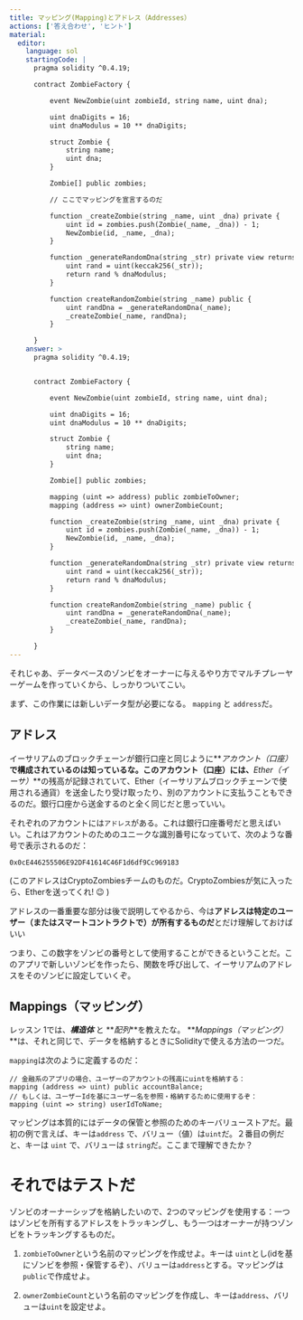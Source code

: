 ```yaml
---
title: マッピング(Mapping)とアドレス（Addresses）
actions: ['答え合わせ', 'ヒント']
material:
  editor:
    language: sol
    startingCode: |
      pragma solidity ^0.4.19;

      contract ZombieFactory {

          event NewZombie(uint zombieId, string name, uint dna);

          uint dnaDigits = 16;
          uint dnaModulus = 10 ** dnaDigits;

          struct Zombie {
              string name;
              uint dna;
          }

          Zombie[] public zombies;

          // ここでマッピングを宣言するのだ

          function _createZombie(string _name, uint _dna) private {
              uint id = zombies.push(Zombie(_name, _dna)) - 1;
              NewZombie(id, _name, _dna);
          } 

          function _generateRandomDna(string _str) private view returns (uint) {
              uint rand = uint(keccak256(_str));
              return rand % dnaModulus;
          }

          function createRandomZombie(string _name) public {
              uint randDna = _generateRandomDna(_name);
              _createZombie(_name, randDna);
          }

      }
    answer: >
      pragma solidity ^0.4.19;


      contract ZombieFactory {

          event NewZombie(uint zombieId, string name, uint dna);

          uint dnaDigits = 16;
          uint dnaModulus = 10 ** dnaDigits;

          struct Zombie {
              string name;
              uint dna;
          }

          Zombie[] public zombies;

          mapping (uint => address) public zombieToOwner;
          mapping (address => uint) ownerZombieCount;

          function _createZombie(string _name, uint _dna) private {
              uint id = zombies.push(Zombie(_name, _dna)) - 1;
              NewZombie(id, _name, _dna);
          } 

          function _generateRandomDna(string _str) private view returns (uint) {
              uint rand = uint(keccak256(_str));
              return rand % dnaModulus;
          }

          function createRandomZombie(string _name) public {
              uint randDna = _generateRandomDna(_name);
              _createZombie(_name, randDna);
          }

      }
---
```


それじゃあ、データベースのゾンビをオーナーに与えるやり方でマルチプレーヤーゲームを作っていくから、しっかりついてこい。

まず、この作業には新しいデータ型が必要になる。 `mapping` と `address`だ。

## アドレス

イーサリアムのブロックチェーンが銀行口座と同じように**_アカウント（口座）_**で構成されているのは知っているな。このアカウント（口座）には、**_Ether（イーサ）_**の残高が記録されていて、Ether（イーサリアムブロックチェーンで使用される通貨）を送金したり受け取ったり、別のアカウントに支払うこともできるのだ。銀行口座から送金するのと全く同じだと思っていい。

それぞれのアカウントには`アドレス`がある。これは銀行口座番号だと思えばいい。これはアカウントのためのユニークな識別番号になっていて、次のような番号で表示されるのだ：

`0x0cE446255506E92DF41614C46F1d6df9Cc969183`

(このアドレスはCryptoZombiesチームのものだ。CryptoZombiesが気に入ったら、Etherを送ってくれ! 😉 )

アドレスの一番重要な部分は後で説明してやるから、今は**アドレスは特定のユーザー（またはスマートコントラクトで）が所有するものだ**とだけ理解しておけばいい

つまり、この数字をゾンビの番号として使用することができるということだ。このアプリで新しいゾンビを作ったら、関数を呼び出して、イーサリアムのアドレスをそのゾンビに設定していくぞ。

## Mappings（マッピング）

レッスン 1では、**_構造体_** と **_配列_**を教えたな。 **_Mappings（マッピング）_**は、それと同じで、データを格納するときにSolidityで使える方法の一つだ。

 `mapping`は次のように定義するのだ：

```
// 金融系のアプリの場合、ユーザーのアカウントの残高にuintを格納する：
mapping (address => uint) public accountBalance;
// もしくは、ユーザーIdを基にユーザー名を参照・格納するために使用するぞ：
mapping (uint => string) userIdToName;
```

マッピングは本質的にはデータの保管と参照のためのキーバリューストアだ。最初の例で言えば、キーは`address` で、バリュー（値）は`uint`だ。２番目の例だと、キーは `uint` で、バリューは `string`だ。ここまで理解できたか？

# それではテストだ

ゾンビのオーナーシップを格納したいので、2つのマッピングを使用する：一つはゾンビを所有するアドレスをトラッキングし、もう一つはオーナーが持つゾンビをトラッキングするものだ。

1. `zombieToOwner`という名前のマッピングを作成せよ。キーは `uint`とし(idを基にゾンビを参照・保管するぞ）、バリューは`address`とする。マッピングは`public`で作成せよ。

2. `ownerZombieCount`という名前のマッピングを作成し、キーは`address`、バリューは`uint`を設定せよ。
